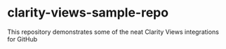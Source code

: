 # clarity-views-sample-repo
This repository demonstrates some of the neat Clarity Views integrations for GitHub
